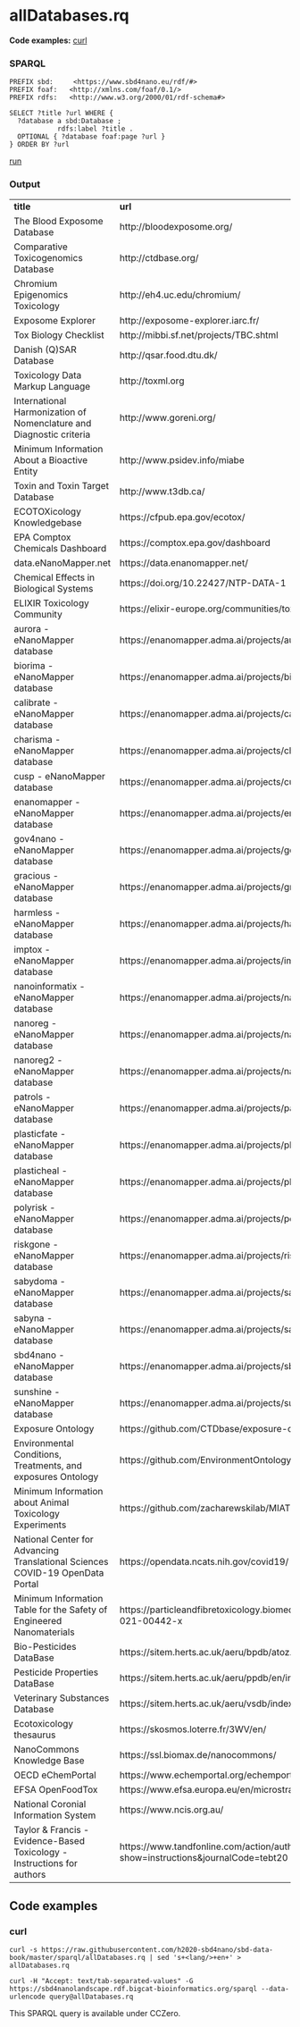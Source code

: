 # allDatabases.rq

**Code examples:** [curl](#curl)

### SPARQL

```sparql
PREFIX sbd:     <https://www.sbd4nano.eu/rdf/#>
PREFIX foaf:   <http://xmlns.com/foaf/0.1/> 
PREFIX rdfs:   <http://www.w3.org/2000/01/rdf-schema#> 

SELECT ?title ?url WHERE {
  ?database a sbd:Database ;
            rdfs:label ?title .
  OPTIONAL { ?database foaf:page ?url }
} ORDER BY ?url
```

[run](https://sbd4nanolandscape.rdf.bigcat-bioinformatics.org/?q=PREFIX%20sbd%3A%20%20%20%20%20%3Chttps%3A%2F%2Fwww.sbd4nano.eu%2Frdf%2F%23%3E%0APREFIX%20foaf%3A%20%20%20%3Chttp%3A%2F%2Fxmlns.com%2Ffoaf%2F0.1%2F%3E%20%0APREFIX%20rdfs%3A%20%20%20%3Chttp%3A%2F%2Fwww.w3.org%2F2000%2F01%2Frdf-schema%23%3E%20%0A%0ASELECT%20%3Ftitle%20%3Furl%20WHERE%20%7B%0A%20%20%3Fdatabase%20a%20sbd%3ADatabase%20%3B%0A%20%20%20%20%20%20%20%20%20%20%20%20rdfs%3Alabel%20%3Ftitle%20.%0A%20%20OPTIONAL%20%7B%20%3Fdatabase%20foaf%3Apage%20%3Furl%20%7D%0A%7D%20ORDER%20BY%20%3Furl%0A)


### Output

<table>
  <tr>
    <td><b>title</b></td>
    <td><b>url</b></td>
  </tr>
  <tr>
    <td>The Blood Exposome Database</td>
    <td>http://bloodexposome.org/</td>
  </tr>
  <tr>
    <td>Comparative Toxicogenomics Database</td>
    <td>http://ctdbase.org/</td>
  </tr>
  <tr>
    <td>Chromium Epigenomics Toxicology</td>
    <td>http://eh4.uc.edu/chromium/</td>
  </tr>
  <tr>
    <td>Exposome Explorer</td>
    <td>http://exposome-explorer.iarc.fr/</td>
  </tr>
  <tr>
    <td>Tox Biology Checklist</td>
    <td>http://mibbi.sf.net/projects/TBC.shtml</td>
  </tr>
  <tr>
    <td>Danish (Q)SAR Database</td>
    <td>http://qsar.food.dtu.dk/</td>
  </tr>
  <tr>
    <td>Toxicology Data Markup Language</td>
    <td>http://toxml.org</td>
  </tr>
  <tr>
    <td>International Harmonization of Nomenclature and Diagnostic criteria</td>
    <td>http://www.goreni.org/</td>
  </tr>
  <tr>
    <td>Minimum Information About a Bioactive Entity</td>
    <td>http://www.psidev.info/miabe</td>
  </tr>
  <tr>
    <td>Toxin and Toxin Target Database</td>
    <td>http://www.t3db.ca/</td>
  </tr>
  <tr>
    <td>ECOTOXicology Knowledgebase</td>
    <td>https://cfpub.epa.gov/ecotox/</td>
  </tr>
  <tr>
    <td>EPA Comptox Chemicals Dashboard</td>
    <td>https://comptox.epa.gov/dashboard</td>
  </tr>
  <tr>
    <td>data.eNanoMapper.net</td>
    <td>https://data.enanomapper.net/</td>
  </tr>
  <tr>
    <td>Chemical Effects in Biological Systems</td>
    <td>https://doi.org/10.22427/NTP-DATA-1</td>
  </tr>
  <tr>
    <td>ELIXIR Toxicology Community</td>
    <td>https://elixir-europe.org/communities/toxicology</td>
  </tr>
  <tr>
    <td>aurora - eNanoMapper database</td>
    <td>https://enanomapper.adma.ai/projects/aurora</td>
  </tr>
  <tr>
    <td>biorima - eNanoMapper database</td>
    <td>https://enanomapper.adma.ai/projects/biorima</td>
  </tr>
  <tr>
    <td>calibrate - eNanoMapper database</td>
    <td>https://enanomapper.adma.ai/projects/calibrate</td>
  </tr>
  <tr>
    <td>charisma - eNanoMapper database</td>
    <td>https://enanomapper.adma.ai/projects/charisma</td>
  </tr>
  <tr>
    <td>cusp - eNanoMapper database</td>
    <td>https://enanomapper.adma.ai/projects/cusp</td>
  </tr>
  <tr>
    <td>enanomapper - eNanoMapper database</td>
    <td>https://enanomapper.adma.ai/projects/enanomapper</td>
  </tr>
  <tr>
    <td>gov4nano - eNanoMapper database</td>
    <td>https://enanomapper.adma.ai/projects/gov4nano</td>
  </tr>
  <tr>
    <td>gracious - eNanoMapper database</td>
    <td>https://enanomapper.adma.ai/projects/gracious</td>
  </tr>
  <tr>
    <td>harmless - eNanoMapper database</td>
    <td>https://enanomapper.adma.ai/projects/harmless</td>
  </tr>
  <tr>
    <td>imptox - eNanoMapper database</td>
    <td>https://enanomapper.adma.ai/projects/imptox</td>
  </tr>
  <tr>
    <td>nanoinformatix - eNanoMapper database</td>
    <td>https://enanomapper.adma.ai/projects/nanoinformatix</td>
  </tr>
  <tr>
    <td>nanoreg - eNanoMapper database</td>
    <td>https://enanomapper.adma.ai/projects/nanoreg</td>
  </tr>
  <tr>
    <td>nanoreg2 - eNanoMapper database</td>
    <td>https://enanomapper.adma.ai/projects/nanoreg2</td>
  </tr>
  <tr>
    <td>patrols - eNanoMapper database</td>
    <td>https://enanomapper.adma.ai/projects/patrols</td>
  </tr>
  <tr>
    <td>plasticfate - eNanoMapper database</td>
    <td>https://enanomapper.adma.ai/projects/plasticfate</td>
  </tr>
  <tr>
    <td>plasticheal - eNanoMapper database</td>
    <td>https://enanomapper.adma.ai/projects/plasticheal</td>
  </tr>
  <tr>
    <td>polyrisk - eNanoMapper database</td>
    <td>https://enanomapper.adma.ai/projects/polyrisk</td>
  </tr>
  <tr>
    <td>riskgone - eNanoMapper database</td>
    <td>https://enanomapper.adma.ai/projects/riskgone</td>
  </tr>
  <tr>
    <td>sabydoma - eNanoMapper database</td>
    <td>https://enanomapper.adma.ai/projects/sabydoma</td>
  </tr>
  <tr>
    <td>sabyna - eNanoMapper database</td>
    <td>https://enanomapper.adma.ai/projects/sabyna</td>
  </tr>
  <tr>
    <td>sbd4nano - eNanoMapper database</td>
    <td>https://enanomapper.adma.ai/projects/sbd4nano</td>
  </tr>
  <tr>
    <td>sunshine - eNanoMapper database</td>
    <td>https://enanomapper.adma.ai/projects/sunshine</td>
  </tr>
  <tr>
    <td>Exposure Ontology</td>
    <td>https://github.com/CTDbase/exposure-ontology</td>
  </tr>
  <tr>
    <td>Environmental Conditions, Treatments, and exposures Ontology</td>
    <td>https://github.com/EnvironmentOntology/environmental-exposure-ontology</td>
  </tr>
  <tr>
    <td>Minimum Information about Animal Toxicology Experiments</td>
    <td>https://github.com/zacharewskilab/MIATE</td>
  </tr>
  <tr>
    <td>National Center for Advancing Translational Sciences COVID-19 OpenData Portal</td>
    <td>https://opendata.ncats.nih.gov/covid19/</td>
  </tr>
  <tr>
    <td>Minimum Information Table for the Safety of Engineered Nanomaterials</td>
    <td>https://particleandfibretoxicology.biomedcentral.com/articles/10.1186/s12989-021-00442-x</td>
  </tr>
  <tr>
    <td>Bio-Pesticides DataBase</td>
    <td>https://sitem.herts.ac.uk/aeru/bpdb/atoz.htm</td>
  </tr>
  <tr>
    <td>Pesticide Properties DataBase</td>
    <td>https://sitem.herts.ac.uk/aeru/ppdb/en/index.htm</td>
  </tr>
  <tr>
    <td>Veterinary Substances Database</td>
    <td>https://sitem.herts.ac.uk/aeru/vsdb/index.htm</td>
  </tr>
  <tr>
    <td>Ecotoxicology thesaurus</td>
    <td>https://skosmos.loterre.fr/3WV/en/</td>
  </tr>
  <tr>
    <td>NanoCommons Knowledge Base</td>
    <td>https://ssl.biomax.de/nanocommons/</td>
  </tr>
  <tr>
    <td>OECD eChemPortal</td>
    <td>https://www.echemportal.org/echemportal/</td>
  </tr>
  <tr>
    <td>EFSA OpenFoodTox</td>
    <td>https://www.efsa.europa.eu/en/microstrategy/openfoodtox</td>
  </tr>
  <tr>
    <td>National Coronial Information System</td>
    <td>https://www.ncis.org.au/</td>
  </tr>
  <tr>
    <td>Taylor & Francis - Evidence-Based Toxicology - Instructions for authors</td>
    <td>https://www.tandfonline.com/action/authorSubmission?show=instructions&journalCode=tebt20</td>
  </tr>
</table>

## Code examples

### curl

```shell
curl -s https://raw.githubusercontent.com/h2020-sbd4nano/sbd-data-book/master/sparql/allDatabases.rq | sed 's+<lang/>+en+' > allDatabases.rq

curl -H "Accept: text/tab-separated-values" -G https://sbd4nanolandscape.rdf.bigcat-bioinformatics.org/sparql --data-urlencode query@allDatabases.rq
```

This SPARQL query is available under CCZero.
